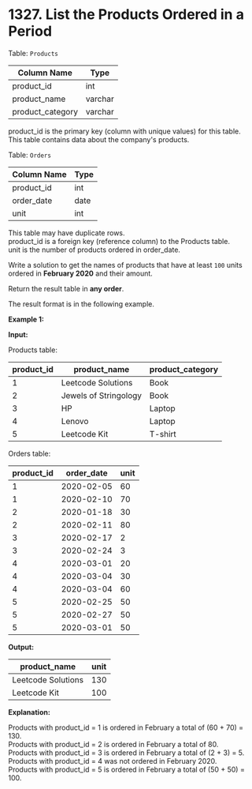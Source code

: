 # 1327. List the Products Ordered in a Period

Table: `Products`

| Column Name      | Type    |
| ---------------- | ------- |
| product_id       | int     |
| product_name     | varchar |
| product_category | varchar |

product_id is the primary key (column with unique values) for this table. </br>
This table contains data about the company's products.

Table: `Orders`

| Column Name   | Type    |
| ------------- | ------- |
| product_id    | int     |
| order_date    | date    |
| unit          | int     |

This table may have duplicate rows. </br>
product_id is a foreign key (reference column) to the Products table. </br>
unit is the number of products ordered in order_date.

Write a solution to get the names of products that have at least `100` units ordered in **February 2020** and their amount.

Return the result table in **any order**.

The result format is in the following example.

**Example 1:**

**Input:**

Products table:

| product_id  | product_name          | product_category |
| ----------- | --------------------- | ---------------- |
| 1           | Leetcode Solutions    | Book             |
| 2           | Jewels of Stringology | Book             |
| 3           | HP                    | Laptop           |
| 4           | Lenovo                | Laptop           |
| 5           | Leetcode Kit          | T-shirt          |

Orders table:

| product_id   | order_date   | unit     |
| ------------ | ------------ | -------- |
| 1            | 2020-02-05   | 60       |
| 1            | 2020-02-10   | 70       |
| 2            | 2020-01-18   | 30       |
| 2            | 2020-02-11   | 80       |
| 3            | 2020-02-17   | 2        |
| 3            | 2020-02-24   | 3        |
| 4            | 2020-03-01   | 20       |
| 4            | 2020-03-04   | 30       |
| 4            | 2020-03-04   | 60       |
| 5            | 2020-02-25   | 50       |
| 5            | 2020-02-27   | 50       |
| 5            | 2020-03-01   | 50       |

**Output:**

| product_name       | unit    |
| ------------------ | ------- |
| Leetcode Solutions | 130     |
| Leetcode Kit       | 100     |

**Explanation:**

Products with product_id = 1 is ordered in February a total of (60 + 70) = 130. </br>
Products with product_id = 2 is ordered in February a total of 80. </br>
Products with product_id = 3 is ordered in February a total of (2 + 3) = 5. </br>
Products with product_id = 4 was not ordered in February 2020. </br>
Products with product_id = 5 is ordered in February a total of (50 + 50) = 100.
